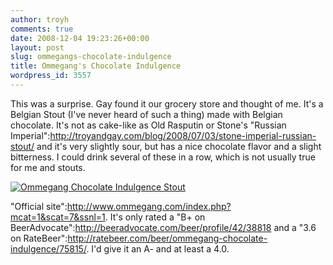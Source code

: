 ```yaml
---
author: troyh
comments: true
date: 2008-12-04 19:23:26+00:00
layout: post
slug: ommegangs-chocolate-indulgence
title: Ommegang's Chocolate Indulgence
wordpress_id: 3557
---
```


This was a surprise. Gay found it our grocery store and thought of me. It's a Belgian Stout (I've never heard of such a thing) made with Belgian chocolate. It's not as cake-like as Old Rasputin or Stone's "Russian Imperial":http://troyandgay.com/blog/2008/07/03/stone-imperial-russian-stout/ and it's very slightly sour, but has a nice chocolate flavor and a slight bitterness. I could drink several of these in a row, which is not usually true for me and stouts.

[![Ommegang Chocolate Indulgence Stout](http://farm4.static.flickr.com/3236/3082076361_056ef6a473.jpg)](http://www.flickr.com/photos/troyh/3082076361/)

"Official site":http://www.ommegang.com/index.php?mcat=1&scat=7&ssnl=1. It's only rated a "B+ on BeerAdvocate":http://beeradvocate.com/beer/profile/42/38818 and a "3.6 on RateBeer":http://ratebeer.com/beer/ommegang-chocolate-indulgence/75815/. I'd give it an A- and at least a 4.0.
